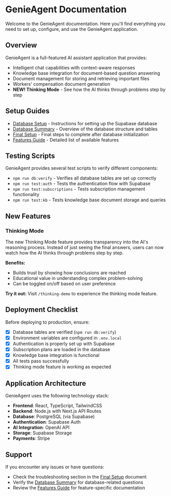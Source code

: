 # GenieAgent Documentation

Welcome to the GenieAgent documentation. Here you'll find everything you need to set up, configure, and use the GenieAgent application.

## Overview

GenieAgent is a full-featured AI assistant application that provides:

- Intelligent chat capabilities with context-aware responses
- Knowledge base integration for document-based question answering
- Document management for storing and retrieving important files
- Workers' compensation document generation
- **NEW! Thinking Mode** - See how the AI thinks through problems step by step

## Setup Guides

- [Database Setup](./DB_SETUP.md) - Instructions for setting up the Supabase database
- [Database Summary](./DB_SUMMARY.md) - Overview of the database structure and tables
- [Final Setup](./FINAL_SETUP.md) - Final steps to complete after database initialization
- [Features Guide](./FEATURES.md) - Detailed list of available features

## Testing Scripts

GenieAgent provides several test scripts to verify different components:

- `npm run db:verify` - Verifies all database tables are set up correctly
- `npm run test:auth` - Tests the authentication flow with Supabase
- `npm run test:subscriptions` - Tests subscription management functionality
- `npm run test:kb` - Tests knowledge base document storage and queries

## New Features

### Thinking Mode

The new Thinking Mode feature provides transparency into the AI's reasoning process. Instead of just seeing the final answers, users can now watch how the AI thinks through problems step by step.

**Benefits:**
- Builds trust by showing how conclusions are reached
- Educational value in understanding complex problem-solving
- Can be toggled on/off based on user preference

**Try it out:** Visit `/thinking-demo` to experience the thinking mode feature.

## Deployment Checklist

Before deploying to production, ensure:

- [x] Database tables are verified (`npm run db:verify`)
- [x] Environment variables are configured in `.env.local`
- [x] Authentication is properly set up with Supabase
- [x] Subscription plans are loaded in the database
- [x] Knowledge base integration is functional
- [x] All tests pass successfully
- [x] Thinking mode feature is working as expected

## Application Architecture

GenieAgent uses the following technology stack:

- **Frontend**: React, TypeScript, TailwindCSS
- **Backend**: Node.js with Next.js API Routes
- **Database**: PostgreSQL (via Supabase)
- **Authentication**: Supabase Auth
- **AI Integration**: OpenAI API
- **Storage**: Supabase Storage
- **Payments**: Stripe

## Support

If you encounter any issues or have questions:

- Check the troubleshooting section in the [Final Setup](./FINAL_SETUP.md) document
- Verify the [Database Summary](./DB_SUMMARY.md) for database-related questions
- Review the [Features Guide](./FEATURES.md) for feature-specific documentation 